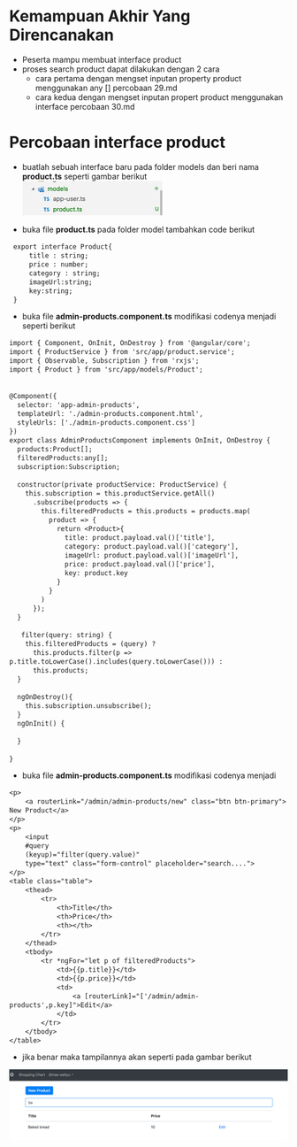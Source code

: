 # Kemampuan Akhir Yang Direncanakan

- Peserta mampu membuat interface product
- proses search product dapat dilakukan dengan 2 cara
    - cara pertama dengan mengset inputan property product menggunakan any [] percobaan 29.md
    - cara kedua dengan mengset inputan propert product menggunakan interface percobaan 30.md

# Percobaan interface product

- buatlah sebuah interface baru pada folder models dan beri nama **product.ts** seperti gambar berikut
![](image/chapter3/img20.png)

- buka file **product.ts** pada folder model tambahkan code berikut

```
 export interface Product{
     title : string;
     price : number;
     category : string;
     imageUrl:string;
     key:string;
 }

```

- buka file **admin-products.component.ts** modifikasi codenya menjadi seperti berikut

```
import { Component, OnInit, OnDestroy } from '@angular/core';
import { ProductService } from 'src/app/product.service';
import { Observable, Subscription } from 'rxjs';
import { Product } from 'src/app/models/Product';


@Component({
  selector: 'app-admin-products',
  templateUrl: './admin-products.component.html',
  styleUrls: ['./admin-products.component.css']
})
export class AdminProductsComponent implements OnInit, OnDestroy {
  products:Product[];
  filteredProducts:any[];
  subscription:Subscription;
    
  constructor(private productService: ProductService) {
    this.subscription = this.productService.getAll()
      .subscribe(products => {
        this.filteredProducts = this.products = products.map(
          product => {
            return <Product>{
              title: product.payload.val()['title'],
              category: product.payload.val()['category'],
              imageUrl: product.payload.val()['imageUrl'],
              price: product.payload.val()['price'],
              key: product.key
            }
          }
        )
      });
  }

   filter(query: string) {
    this.filteredProducts = (query) ?
      this.products.filter(p => p.title.toLowerCase().includes(query.toLowerCase())) :
      this.products;
  }

  ngOnDestroy(){
    this.subscription.unsubscribe();
  } 
  ngOnInit() {
    
  }

}

```

- buka file **admin-products.component.ts** modifikasi codenya menjadi

```
<p>
    <a routerLink="/admin/admin-products/new" class="btn btn-primary"> New Product</a>
</p>
<p>
    <input 
    #query
    (keyup)="filter(query.value)"
    type="text" class="form-control" placeholder="search....">
</p>
<table class="table">
    <thead>
        <tr>
            <th>Title</th>
            <th>Price</th>
            <th></th>
        </tr>
    </thead>
    <tbody>
        <tr *ngFor="let p of filteredProducts">
            <td>{{p.title}}</td>
            <td>{{p.price}}</td>
            <td>
                <a [routerLink]="['/admin/admin-products',p.key]">Edit</a>
            </td>
        </tr>
    </tbody>
</table>
```

- jika benar maka tampilannya akan seperti pada gambar berikut

![](image/chapter3/img19.png)


